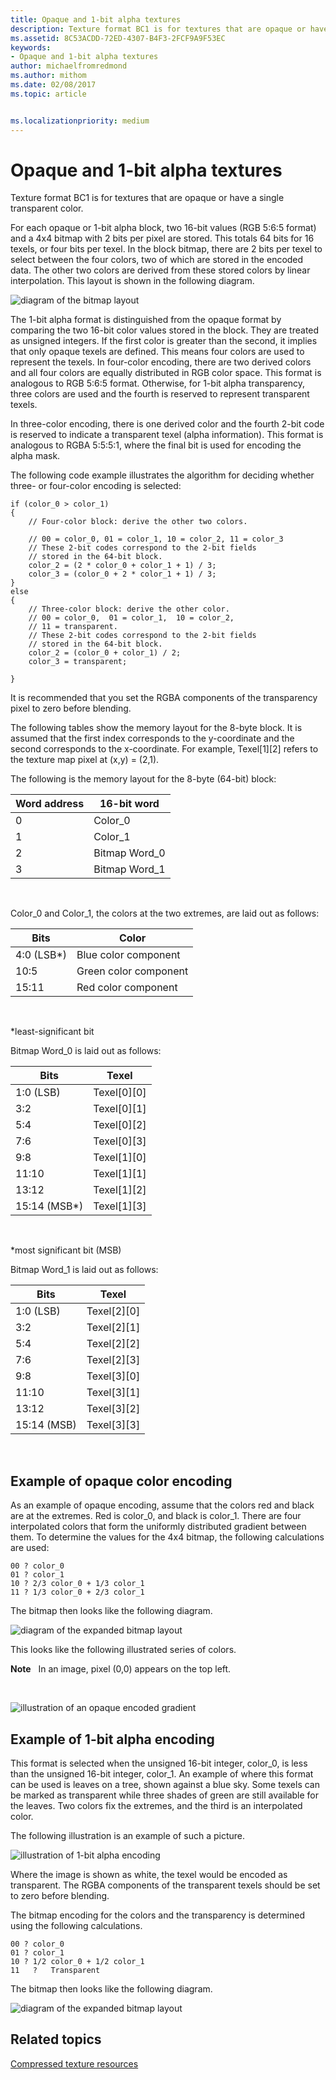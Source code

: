 ```yaml
---
title: Opaque and 1-bit alpha textures
description: Texture format BC1 is for textures that are opaque or have a single transparent color.
ms.assetid: 8C53ACDD-72ED-4307-B4F3-2FCF9A9F53EC
keywords:
- Opaque and 1-bit alpha textures
author: michaelfromredmond
ms.author: mithom
ms.date: 02/08/2017
ms.topic: article


ms.localizationpriority: medium
---
```


# <span id="direct3dconcepts.opaque_and_1-bit_alpha_textures"></span>Opaque and 1-bit alpha textures


Texture format BC1 is for textures that are opaque or have a single transparent color.

For each opaque or 1-bit alpha block, two 16-bit values (RGB 5:6:5 format) and a 4x4 bitmap with 2 bits per pixel are stored. This totals 64 bits for 16 texels, or four bits per texel. In the block bitmap, there are 2 bits per texel to select between the four colors, two of which are stored in the encoded data. The other two colors are derived from these stored colors by linear interpolation. This layout is shown in the following diagram.

![diagram of the bitmap layout](images/colors1.png)

The 1-bit alpha format is distinguished from the opaque format by comparing the two 16-bit color values stored in the block. They are treated as unsigned integers. If the first color is greater than the second, it implies that only opaque texels are defined. This means four colors are used to represent the texels. In four-color encoding, there are two derived colors and all four colors are equally distributed in RGB color space. This format is analogous to RGB 5:6:5 format. Otherwise, for 1-bit alpha transparency, three colors are used and the fourth is reserved to represent transparent texels.

In three-color encoding, there is one derived color and the fourth 2-bit code is reserved to indicate a transparent texel (alpha information). This format is analogous to RGBA 5:5:5:1, where the final bit is used for encoding the alpha mask.

The following code example illustrates the algorithm for deciding whether three- or four-color encoding is selected:

```
if (color_0 > color_1) 
{
    // Four-color block: derive the other two colors. 
    
    // 00 = color_0, 01 = color_1, 10 = color_2, 11 = color_3
    // These 2-bit codes correspond to the 2-bit fields 
    // stored in the 64-bit block.
    color_2 = (2 * color_0 + color_1 + 1) / 3;
    color_3 = (color_0 + 2 * color_1 + 1) / 3;
}    
else
{ 
    // Three-color block: derive the other color.
    // 00 = color_0,  01 = color_1,  10 = color_2,  
    // 11 = transparent.
    // These 2-bit codes correspond to the 2-bit fields 
    // stored in the 64-bit block. 
    color_2 = (color_0 + color_1) / 2;    
    color_3 = transparent;    

}
```

It is recommended that you set the RGBA components of the transparency pixel to zero before blending.

The following tables show the memory layout for the 8-byte block. It is assumed that the first index corresponds to the y-coordinate and the second corresponds to the x-coordinate. For example, Texel\[1\]\[2\] refers to the texture map pixel at (x,y) = (2,1).

The following is the memory layout for the 8-byte (64-bit) block:

| Word address | 16-bit word    |
|--------------|----------------|
| 0            | Color\_0       |
| 1            | Color\_1       |
| 2            | Bitmap Word\_0 |
| 3            | Bitmap Word\_1 |

 

Color\_0 and Color\_1, the colors at the two extremes, are laid out as follows:

| Bits        | Color                 |
|-------------|-----------------------|
| 4:0 (LSB\*) | Blue color component  |
| 10:5        | Green color component |
| 15:11       | Red color component   |

 

\*least-significant bit

Bitmap Word\_0 is laid out as follows:

| Bits          | Texel           |
|---------------|-----------------|
| 1:0 (LSB)     | Texel\[0\]\[0\] |
| 3:2           | Texel\[0\]\[1\] |
| 5:4           | Texel\[0\]\[2\] |
| 7:6           | Texel\[0\]\[3\] |
| 9:8           | Texel\[1\]\[0\] |
| 11:10         | Texel\[1\]\[1\] |
| 13:12         | Texel\[1\]\[2\] |
| 15:14 (MSB\*) | Texel\[1\]\[3\] |

 

\*most significant bit (MSB)

Bitmap Word\_1 is laid out as follows:

| Bits        | Texel           |
|-------------|-----------------|
| 1:0 (LSB)   | Texel\[2\]\[0\] |
| 3:2         | Texel\[2\]\[1\] |
| 5:4         | Texel\[2\]\[2\] |
| 7:6         | Texel\[2\]\[3\] |
| 9:8         | Texel\[3\]\[0\] |
| 11:10       | Texel\[3\]\[1\] |
| 13:12       | Texel\[3\]\[2\] |
| 15:14 (MSB) | Texel\[3\]\[3\] |

 

## <span id="Example_of_Opaque_Color_Encoding"></span><span id="example_of_opaque_color_encoding"></span><span id="EXAMPLE_OF_OPAQUE_COLOR_ENCODING"></span>Example of opaque color encoding


As an example of opaque encoding, assume that the colors red and black are at the extremes. Red is color\_0, and black is color\_1. There are four interpolated colors that form the uniformly distributed gradient between them. To determine the values for the 4x4 bitmap, the following calculations are used:

```
00 ? color_0
01 ? color_1
10 ? 2/3 color_0 + 1/3 color_1
11 ? 1/3 color_0 + 2/3 color_1
```

The bitmap then looks like the following diagram.

![diagram of the expanded bitmap layout](images/colors2.png)

This looks like the following illustrated series of colors.

**Note**   In an image, pixel (0,0) appears on the top left.

 

![illustration of an opaque encoded gradient](images/redsquares.png)

## <span id="Example_of_1_Bit_Alpha_Encoding"></span><span id="example_of_1_bit_alpha_encoding"></span><span id="EXAMPLE_OF_1_BIT_ALPHA_ENCODING"></span>Example of 1-bit alpha encoding


This format is selected when the unsigned 16-bit integer, color\_0, is less than the unsigned 16-bit integer, color\_1. An example of where this format can be used is leaves on a tree, shown against a blue sky. Some texels can be marked as transparent while three shades of green are still available for the leaves. Two colors fix the extremes, and the third is an interpolated color.

The following illustration is an example of such a picture.

![illustration of 1-bit alpha encoding](images/greenthing.png)

Where the image is shown as white, the texel would be encoded as transparent. The RGBA components of the transparent texels should be set to zero before blending.

The bitmap encoding for the colors and the transparency is determined using the following calculations.

```
00 ? color_0
01 ? color_1
10 ? 1/2 color_0 + 1/2 color_1
11   ?   Transparent
```

The bitmap then looks like the following diagram.

![diagram of the expanded bitmap layout](images/colors3.png)

## <span id="related-topics"></span>Related topics


[Compressed texture resources](compressed-texture-resources.md)

 

 




